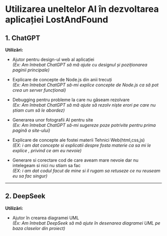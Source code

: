 # Utilizarea uneltelor AI în dezvoltarea aplicației LostAndFound

## 1. ChatGPT

**Utilizări:**

- Ajutor pentru design-ul web al aplicației  
  *(Ex: Am întrebat ChatGPT să mă ajute cu designul și poziționarea paginii principale)*

- Explicare de concepte de Node.js din anii trecuți  
  *(Ex: Am întrebat ChatGPT să-mi explice concepte de Node.js ca să pot crea un server funcțional)*

- Debugging pentru probleme la care nu găseam rezolvare  
  *(Ex: Am întrebat ChatGPT să mă ajute să rezolv niște erori pe care nu știam cum să le abordez)*

- Generarea unor fotografii AI pentru site  
  *(Ex: Am întrebat ChatGPT să-mi sugereze poze potrivite pentru prima pagină a site-ului)*

- Explicare de concepte ale fostei materii Tehnici Web(html,css,js)  
  *(EX: i am dat concepte si explicatii despre fosta materie ca sa mi le explice , privind ce am eu nevoie)*

- Generare si corectare cod de care aveam mare nevoie dar nu intelegeam si nici nu stiam sa fac  
  *(EX: i am dat codul facut de mine si il rugam sa retuseze ce nu reuseam eu sa fac singur)*

---

## 2. DeepSeek

**Utilizări:**

- Ajutor în crearea diagramei UML  
  *(Ex: Am întrebat DeepSeek să mă ajute în desenarea diagramei UML pe baza claselor din proiect)*
